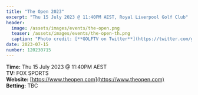 ```yaml
---
title: "The Open 2023"
excerpt: "Thu 15 July 2023 @ 11:40PM AEST, Royal Liverpool Golf Club"
header:
  image: /assets/images/events/the-open.png
  teaser: /assets/images/events/the-open-th.png
  caption: "Photo credit: [**GOLFTV on Twitter**](https://twitter.com/golftv/status/1349363572254650368)"
date: 2023-07-15
number: 120230715
---
```


**Time:** Thu 15 July 2023 @ 11:40PM AEST   
**TV:** FOX SPORTS  
**Website:** [https://www.theopen.com](https://www.theopen.com)     
**Betting:** TBC